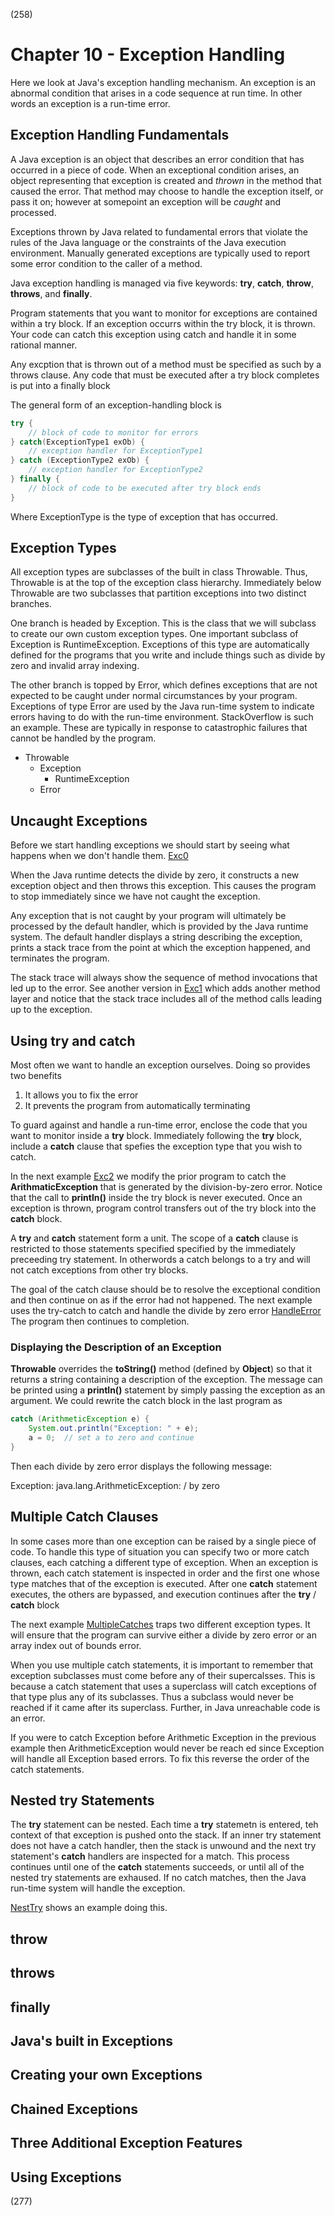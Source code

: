 (258)

# Chapter 10 - Exception Handling

Here we look at Java's exception handling mechanism. An exception is an abnormal condition that arises in a code sequence at run time. In other words an exception is a run-time error.

## Exception Handling Fundamentals

A Java exception is an object that describes an error condition that has occurred in a piece of code. When an exceptional condition arises, an object representing that exception is created and _thrown_ in the method that caused the error. That method may choose to handle the exception itself, or pass it on; however at somepoint an exception will be _caught_ and processed.

Exceptions thrown by Java related to fundamental errors that violate the rules of the Java language or the constraints of the Java execution environment. Manually generated exceptions are typically used to report some error condition to the caller of a method.

Java exception handling is managed via five keywords: **try**, **catch**, **throw**, **throws**, and **finally**.

Program statements that you want to monitor for exceptions are contained within a try block. If an exception occurrs within the try block, it is thrown. Your code can catch this exception using catch and handle it in some rational manner.

Any excption that is thrown out of a method must be specified as such by a throws clause. Any code that must be executed after a try block completes is put into a finally block

The general form of an exception-handling block is

```java
try {
    // block of code to monitor for errors
} catch(ExceptionType1 exOb) {
    // exception handler for ExceptionType1
} catch (ExceptionType2 exOb) {
    // exception handler for ExceptionType2
} finally {
    // block of code to be executed after try block ends
}
```

Where ExceptionType is the type of exception that has occurred.

## Exception Types

All exception types are subclasses of the built in class Throwable. Thus, Throwable is at the top of the exception class hierarchy. Immediately below Throwable are two subclasses that partition exceptions into two distinct branches.

One branch is headed by Exception. This is the class that we will subclass to create our own custom exception types. One important subclass of Exception is RuntimeException. Exceptions of this type are automatically defined for the programs that you write and include things such as divide by zero and invalid array indexing.

The other branch is topped by Error, which defines exceptions that are not expected to be caught under normal circumstances by your program. Exceptions of type Error are used by the Java run-time system to indicate errors having to do with the run-time environment. StackOverflow is such an example. These are typically in response to catastrophic failures that cannot be handled by the program.

- Throwable
  - Exception
    - RuntimeException
  - Error

## Uncaught Exceptions

Before we start handling exceptions we should start by seeing what happens when we don't handle them. [Exc0](code/Exc0.java)

When the Java runtime detects the divide by zero, it constructs a new exception object and then throws this exception. This causes the program to stop immediately since we have not caught the exception.

Any exception that is not caught by your program will ultimately be processed by the default handler, which is provided by the Java runtime system. The default handler displays a string describing the exception, prints a stack trace from the point at which the exception happened, and terminates the program.

The stack trace will always show the sequence of method invocations that led up to the error. See another version in [Exc1](code/Exc1.java) which adds another method layer and notice that the stack trace includes all of the method calls leading up to the exception.

## Using try and catch

Most often we want to handle an exception ourselves. Doing so provides two benefits

1. It allows you to fix the error
2. It prevents the program from automatically terminating

To guard against and handle a run-time error, enclose the code that you want to monitor inside a **try** block. Immediately following the **try** block, include a **catch** clause that spefies the exception type that you wish to catch.

In the next example [Exc2](code/Exc2.java) we modify the prior program to catch the **ArithmaticException** that is generated by the division-by-zero error. Notice that the call to **println()** inside the try block is never executed. Once an exception is thrown, program control transfers out of the try block into the **catch** block.

A **try** and **catch** statement form a unit. The scope of a **catch** clause is restricted to those statements specified specified by the immediately preceeding try statement. In otherwords a catch belongs to a try and will not catch exceptions from other try blocks.

The goal of the catch clause should be to resolve the exceptional condition and then continue on as if the error had not happened. The next example uses the try-catch to catch and handle the divide by zero error [HandleError](code/HandleError.java) The program then continues to completion.

### Displaying the Description of an Exception

**Throwable** overrides the **toString()** method (defined by **Object**) so that it returns a string containing a description of the exception. The message can be printed using a **println()** statement by simply passing the exception as an argument. We could rewrite the catch block in the last program as

```java
catch (ArithmeticException e) {
    System.out.println("Exception: " + e);
    a = 0;  // set a to zero and continue
}
```

Then each divide by zero error displays the following message:

Exception: java.lang.ArithmeticException: / by zero

## Multiple Catch Clauses

In some cases more than one exception can be raised by a single piece of code. To handle this type of situation you can specify two or more catch clauses, each catching a different type of exception. When an exception is thrown, each catch statement is inspected in order and the first one whose type matches that of the exception is executed. After one **catch** statement executes, the others are bypassed, and execution continues after the **try** / **catch** block

The next example [MultipleCatches](code/MultipleCatches.java) traps two different exception types. It will ensure that the program can survive either a divide by zero error or an array index out of bounds error.

When you use multiple catch statements, it is important to remember that exception subclasses must come before any of their supercalsses. This is because a catch statement that uses a superclass will catch exceptions of that type plus any of its subclasses. Thus a subclass would never be reached if it came after its superclass. Further, in Java unreachable code is an error.

If you were to catch Exception before Arithmetic Exception in the previous example then ArithmeticException would never be reach ed since Exception will handle all Exception based errors. To fix this reverse the order of the catch statements.

## Nested try Statements

The **try** statement can be nested. Each time a **try** statemetn is entered, teh context of that exception is pushed onto the stack. If an inner try statement does not have a catch handler, then the stack is unwound and the next try statement's **catch** handlers are inspected for a match. This process continues until one of the **catch** statements succeeds, or until all of the nested try statements are exhaused. If no catch matches, then the Java run-time system will handle the exception.

[NestTry](code/NestTry.java) shows an example doing this.

## throw

## throws

## finally

## Java's built in Exceptions

## Creating your own Exceptions

## Chained Exceptions

## Three Additional Exception Features

## Using Exceptions

(277)
